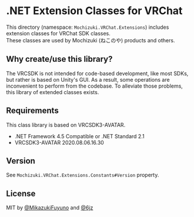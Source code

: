 # .NET Extension Classes for VRChat

This directory (namespace: `Mochizuki.VRChat.Extensions`) includes extension classes for VRChat SDK classes.  
These classes are used by Mochizuki (ねこのや) products and others.

## Why create/use this library?

The VRCSDK is not intended for code-based development, like most SDKs, but rather is based on Unity's GUI.
As a result, some operations are inconvenient to perform from the codebase.
To alleviate those problems, this library of extended classes exists.

## Requirements

This class library is based on VRCSDK3-AVATAR.

- .NET Framework 4.5 Compatible or .NET Standard 2.1
- VRCSDK3-AVATAR 2020.08.06.16.30

## Version

See `Mochizuki.VRChat.Extensions.Constants#Version` property.

## License

MIT by [@MikazukiFuyuno](https://twitter.com/MikazukiFuyuno) and [@6jz](https://twitter.com/6jz)
